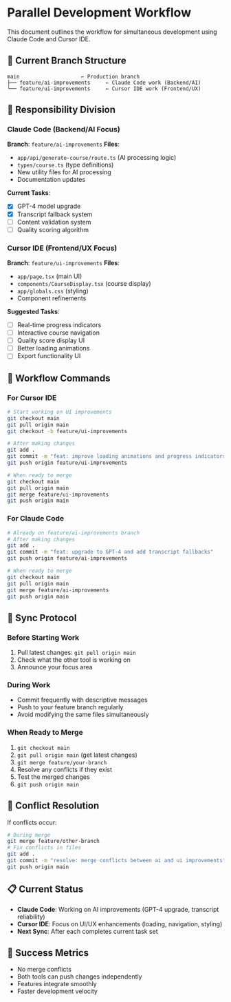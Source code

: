 # Parallel Development Workflow

This document outlines the workflow for simultaneous development using Claude Code and Cursor IDE.

## 🔄 Current Branch Structure

```
main                    ← Production branch
├── feature/ai-improvements     ← Claude Code work (Backend/AI)
└── feature/ui-improvements     ← Cursor IDE work (Frontend/UX)
```

## 👥 Responsibility Division

### Claude Code (Backend/AI Focus)
**Branch**: `feature/ai-improvements`
**Files**:
- `app/api/generate-course/route.ts` (AI processing logic)
- `types/course.ts` (type definitions)
- New utility files for AI processing
- Documentation updates

**Current Tasks**:
- [x] GPT-4 model upgrade
- [x] Transcript fallback system
- [ ] Content validation system
- [ ] Quality scoring algorithm

### Cursor IDE (Frontend/UX Focus)
**Branch**: `feature/ui-improvements`
**Files**:
- `app/page.tsx` (main UI)
- `components/CourseDisplay.tsx` (course display)
- `app/globals.css` (styling)
- Component refinements

**Suggested Tasks**:
- [ ] Real-time progress indicators
- [ ] Interactive course navigation
- [ ] Quality score display UI
- [ ] Better loading animations
- [ ] Export functionality UI

## 🚀 Workflow Commands

### For Cursor IDE
```bash
# Start working on UI improvements
git checkout main
git pull origin main
git checkout -b feature/ui-improvements

# After making changes
git add .
git commit -m "feat: improve loading animations and progress indicators"
git push origin feature/ui-improvements

# When ready to merge
git checkout main
git pull origin main
git merge feature/ui-improvements
git push origin main
```

### For Claude Code
```bash
# Already on feature/ai-improvements branch
# After making changes
git add .
git commit -m "feat: upgrade to GPT-4 and add transcript fallbacks"
git push origin feature/ai-improvements

# When ready to merge
git checkout main
git pull origin main
git merge feature/ai-improvements
git push origin main
```

## 🔄 Sync Protocol

### Before Starting Work
1. Pull latest changes: `git pull origin main`
2. Check what the other tool is working on
3. Announce your focus area

### During Work
- Commit frequently with descriptive messages
- Push to your feature branch regularly
- Avoid modifying the same files simultaneously

### When Ready to Merge
1. `git checkout main`
2. `git pull origin main` (get latest changes)
3. `git merge feature/your-branch`
4. Resolve any conflicts if they exist
5. Test the merged changes
6. `git push origin main`

## 🚨 Conflict Resolution

If conflicts occur:
```bash
# During merge
git merge feature/other-branch
# Fix conflicts in files
git add .
git commit -m "resolve: merge conflicts between ai and ui improvements"
git push origin main
```

## 📋 Current Status

- **Claude Code**: Working on AI improvements (GPT-4 upgrade, transcript reliability)
- **Cursor IDE**: Focus on UI/UX enhancements (loading, navigation, styling)
- **Next Sync**: After each completes current task set

## 🎯 Success Metrics

- No merge conflicts
- Both tools can push changes independently
- Features integrate smoothly
- Faster development velocity